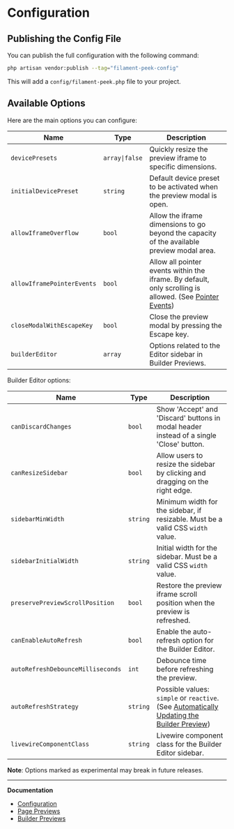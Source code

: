 # Configuration

## Publishing the Config File

You can publish the full configuration with the following command:

```bash
php artisan vendor:publish --tag="filament-peek-config"
```

This will add a `config/filament-peek.php` file to your project.

## Available Options

Here are the main options you can configure:

| Name | Type | Description |
|---|---|---|
| `devicePresets` | `array\|false` | Quickly resize the preview iframe to specific dimensions. |
| `initialDevicePreset` | `string` | Default device preset to be activated when the preview modal is open. |
| `allowIframeOverflow` | `bool` | Allow the iframe dimensions to go beyond the capacity of the available preview modal area. |
| `allowIframePointerEvents` | `bool` | Allow all pointer events within the iframe. By default, only scrolling is allowed. (See [Pointer Events](./page-previews.md#preview-pointer-events)) |
| `closeModalWithEscapeKey` | `bool` | Close the preview modal by pressing the Escape key. |
| `builderEditor` | `array` | Options related to the Editor sidebar in Builder Previews. |

Builder Editor options:

| Name | Type | Description |
|---|---|---|
| `canDiscardChanges` | `bool` | Show 'Accept' and 'Discard' buttons in modal header instead of a single 'Close' button. |
| `canResizeSidebar` | `bool` | Allow users to resize the sidebar by clicking and dragging on the right edge. |
| `sidebarMinWidth` | `string` | Minimum width for the sidebar, if resizable. Must be a valid CSS `width` value. |
| `sidebarInitialWidth` | `string` | Initial width for the sidebar. Must be a valid CSS `width` value. |
| `preservePreviewScrollPosition` | `bool` | Restore the preview iframe scroll position when the preview is refreshed. |
| `canEnableAutoRefresh` | `bool` | Enable the auto-refresh option for the Builder Editor. |
| `autoRefreshDebounceMilliseconds` | `int` | Debounce time before refreshing the preview. |
| `autoRefreshStrategy` | `string` | Possible values: `simple` or `reactive`. (See [Automatically Updating the Builder Preview](./builder-previews.md#preview-auto-refresh)) |
| `livewireComponentClass` | `string` | Livewire component class for the Builder Editor sidebar. |

**Note**: Options marked as experimental may break in future releases.

---

**Documentation**

- [Configuration](./configuration.md)
- [Page Previews](./page-previews.md)
- [Builder Previews](./builder-previews.md)
